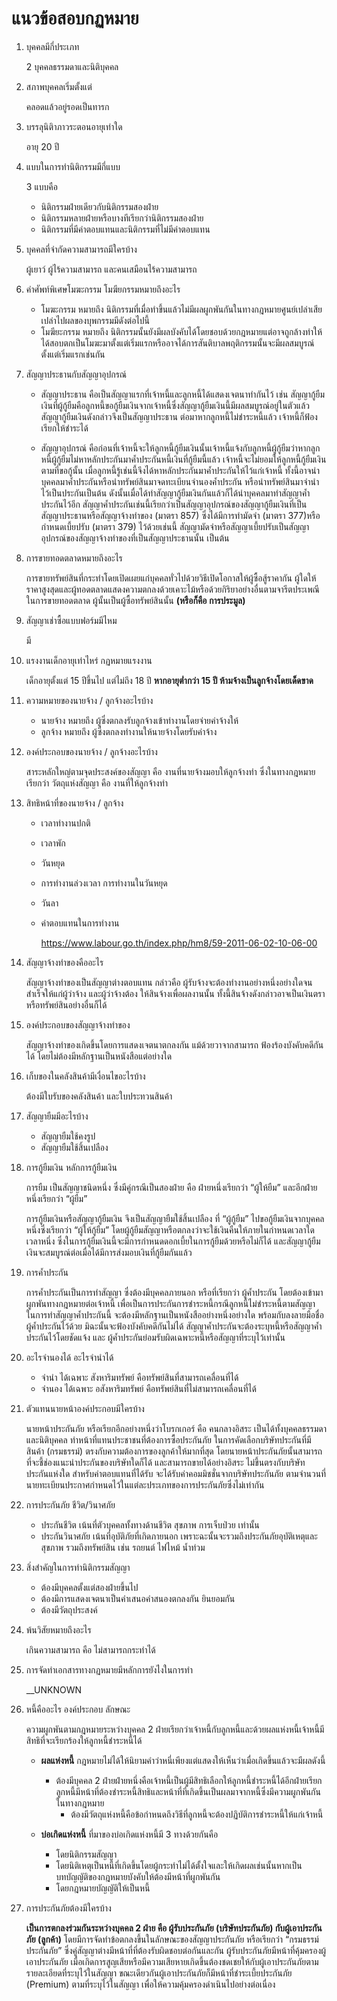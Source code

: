 # แนวข้อสอบกฏหมาย

1. บุคคลมีกี่ประเภท

   2 บุคคลธรรมดาและนิติบุคคล

2. สภาพบุคคลเริ่มตั้งแต่

   คลอดแล้วอยู่รอดเป็นทารก

3. บรรลุนิติาภาวระตอนอายุเท่าใด

   อายุ 20 ปี

4. แบบในการทำนิติกรรมมีกี่แบบ

   3 แบบคือ

   - นิติกรรมฝ่ายเดียวกับนิติกรรมสองฝ่าย
   - นิติกรรมหลายฝ่ายหรือบางทีเรียกว่านิติกรรมสองฝ่าย
   - นิติกรรมที่มีค่าตอบแทนและนิติกรรมที่ไม่มีค่าตอบแทน

5. บุคคลที่จำกัดความสามารถมีใครบ้าง

   ผู้เยาว์ ผู้ไร้ความสามารถ และคนเสมือนไร้ความสามารถ

6. คำศัพท์พิเศษโมฆะกรรม โมฆียกรรมหมายถึงอะไร

   - โมฆะกรรม หมายถึง นิติกรรมที่เมื่อทำขึ้นแล้วไม่มีผลผูกพันกันในทางกฎหมายศูนย์เปล่าเสียเปล่าไปผลของบุพกรรมมีดังต่อไปนี้
   - โมฆียะกรรม หมายถึง นิติกรรมนั้นยังมีผลบังคับได้โดยชอบด้วยกฎหมายแต่อาจถูกล้างทำให้ได้สอบตกเป็นโมฆะมาตั้งแต่เริ่มแรกหรืออาจได้การสันติบาลพฤติกรรมนั้นจะมีผลสมบูรณ์ตั้งแต่เริ่มแรกเช่นกัน

7. สัญญาประธานกับสัญญาอุปกรณ์

   - สัญญาประธาน คือเป็นสัญญาแรกที่เจ้าหนี้และลูกหนี้ได้แสดงเจตนาทำกันไว้ เช่น สัญญากู้ยืมเงินที่ผู้กู้ยืมคือลูกหนี้ขอกู้ยืมเงินจากเจ้าหนี้ซึ่งสัญญากู้ยืมเงินนี้มีผลสมบูรณ์อยู่ในตัวแล้ว สัญญากู้ยืมเงินดังกล่าวจึงเป็นสัญญาประธาน ต่อมาหากลูกหนี้ไม่ชำระหนี้แล้ว เจ้าหนี้ก็ฟ้องเรียกให้ชำระได้

   - สัญญาอุปกรณ์ คือก่อนที่เจ้าหนี้จะให้ลูกหนี้กู้ยืมเงินนั้นเจ้าหนี้แจ้งกับลูกหนี้ผู้กู้ยืมว่าหากลูกหนี้ผู้กู้ยืมไม่หาหลักประกันมาค้ำประกันหนี้เงินที่กู้ยืมนี้แล้ว เจ้าหนี้จะไม่ยอมให้ลูกหนี้กู้ยืมเงินตามที่ขอกู้นั้น เมื่อลูกหนี้รู้เช่นนี้จึงได้หาหลักประกันมาค้ำประกันให้ไว้แก่เจ้าหนี้ ทั้งนี้อาจนำบุคคลมาค้ำประกันหรือนำทรัพย์สินมาจดทะเบียนจำนองค้ำประกัน หรือนำทรัพย์สินมาจำนำไว้เป็นประกันเป็นต้น ดังนั้นเมื่อได้ทำสัญญากู้ยืมเงินกันแล้วก็ได้นำบุคคลมาทำสัญญาค้ำประกันไว้อีก สัญญาค้ำประกันเช่นนี้เรียกว่าเป็นสัญญาอุปกรณ์ของสัญญากู้ยืมเงินที่เป็นสัญญาประธานหรือสัญญาจ้างทำของ (มาตรา 857) ซึ่งได้มีการทำมัดจำ (มาตรา 377)หรือกำหนดเบี้ยปรับ (มาตรา 379) ไว้ด้วยเช่นนี้ สัญญามัดจำหรือสัญญาเบี้ยปรับเป็นสัญญาอุปกรณ์ของสัญญาจ้างทำของที่เป็นสัญญาประธานนั้น เป็นต้น

8. การขายทอดตลาดหมายถึงอะไร

   การขายทรัพย์สินที่กระทําโดยเปิดเผยแก่บุคคลทั่วไปด้วยวิธีเปิดโอกาสให้ผู้ซื้อสู้ราคากัน ผู้ใดให้ราคาสูงสุดและผู้ทอดตลาดแสดงความตกลงด้วยเคาะไม้หรือด้วยกิริยาอย่างอื่นตามจารีตประเพณีในการขายทอดตลาด ผู้นั้นเป็นผู้ซื้อทรัพย์สินนั้น **(หรือก็คือ การประมูล)**

9. สัญญาเช่าซื้อแบบฟอร์มมีไหม

   มี

10. แรงงานเด็กอายุเท่าไหร่ กฏหมายแรงงาน

    เด็กอายุตั้งแต่ 15 ปีขึ้นไป แต่ไม่ถึง 18 ปี **หากอายุต่ำกว่า 15 ปี ห้ามจ้างเป็นลูกจ้างโดยเด็ดขาด**

11. ความหมายของนายจ้าง / ลูกจ้างอะไรบ้าง

    - นายจ้าง หมายถึง ผู้ซึ่งตกลงรับลูกจ้างเข้าทํางานโดยจ่ายค่าจ้างให้
    - ลูกจ้าง หมายถึง ผู้ซึ่งตกลงทํางานให้นายจ้างโดยรับค่าจ้าง

12. องค์ประกอบของนายจ้าง / ลูกจ้างอะไรบ้าง

    สาระหลักใหญ่ตามจุดประสงค์ของสัญญา คือ งานที่นายจ้างมอบให้ลูกจ้างทํา ซึ่งในทางกฎหมายเรียกว่า วัตถุแห่งสัญญา คือ งานที่ให้ลูกจ้างทํา

13. สิทธิหน้าที่ของนายจ้าง / ลูกจ้าง

    - เวลาทำงานปกติ
    - เวลาพัก
    - วันหยุด
    - การทำงานล่วงเวลา การทำงานในวันหยุด
    - วันลา
    - ค่าตอบแทนในการทำงาน

      https://www.labour.go.th/index.php/hm8/59-2011-06-02-10-06-00

14. สัญญาจ้างทำของคืออะไร

    สัญญาจ้างทำของเป็นสัญญาต่างตอบแทน กล่าวคือ ผู้รับจ้างจะต้องทำงานอย่างหนึ่งอย่างใดจนสำเร็จให้แก่ผู้ว่าจ้าง และผู้ว่าจ้างต้อง ให้สินจ้างเพื่อผลงานนั้น ทั้งนี้สินจ้างดังกล่าวอาจเป็นเงินตราหรือทรัพย์สินอย่างอื่นก็ได้

15. องค์ประกอบของสัญญาจ้างทำของ

    สัญญาจ้างทำของเกิดขึ้นโดยการแสดงเจตนาตกลงกัน แม้ด้วยวาจากสามารถ ฟ้องร้องบังคับคดีกันได้ โดยไม่ต้องมีหลักฐานเป็นหนังสือแต่อย่างใด

16. เก็บของในคลังสินค้ามีเงื่อนไขอะไรบ้าง

    ต้องมีใบรับของคลังสินค้า และใบประทวนสินค้า

17. สัญญายืมมีอะไรบ้าง

    - สัญญายืมใช้คงรูป
    - สัญญายืมใช้สิ้นเปลือง

18. การกู้ยืมเงิน หลักการกู้ยืมเงิน

    การยืม เป็นสัญญาชนิดหนึ่ง ซึ่งมีคู่กรณีเป็นสองฝ่าย คือ ฝ่ายหนึ่งเรียกว่า “ผู้ให้ยืม” และอีกฝ่ายหนึ่งเรียกว่า “ผู้ยืม”

    การกู้ยืมเงินหรือสัญญากู้ยืมเงิน จึงเป็นสัญญายืมใช้สิ้นเปลือง ที่ “ผู้กู้ยืม” ไปขอกู้ยืมเงินจากบุคคลหนึ่งซึ่งเรียกว่า “ผู้ให้กู้ยืม” โดยผู้กู้ยืมสัญญาหรือตกลงว่าจะใช้เงินคืนให้ภายในกำหนดเวลาใดเวลาหนึ่ง ซึ่งในการกู้ยืมเงินนี้จะมีการกำหนดดอกเบี้ยในการกู้ยืมด้วยหรือไม่ก็ได้ และสัญญากู้ยืมเงินจะสมบูรณ์ต่อเมื่อได้มีการส่งมอบเงินที่กู้ยืมกันแล้ว

19. การค้ำประกัน

    การค้ำประกันเป็นการทำสัญญา ซึ่งต้องมีบุคคลภายนอก หรือที่เรียกว่า ผู้ค้ำประกัน โดยต้องเข้ามาผูกพันทางกฎหมายต่อเจ้าหนี้ เพื่อเป็นการประกันการชำระหนี้กรณีลูกหนี้ไม่ชำระหนี้ตามสัญญา ในการทำสัญญาค้ำประกันนี้ จะต้องมีหลักฐานเป็นหนังสืออย่างหนึ่งอย่างใด พร้อมกับลงลายมือชื่อผู้ค้ำประกันไว้ด้วย มิฉะนั้นจะฟ้องบังคับคดีกันไม่ได้ สัญญาค้ำประกันจะต้องระบุหนี้หรือสัญญาค้ำประกันไว้โดยชัดแจ้ง และ ผู้ค้ำประกันย่อมรับผิดเฉพาะหนี้หรือสัญญาที่ระบุไว้เท่านั้น

20. อะไรจำนองได้ อะไรจำนำได้

    - จำนำ ได้เฉพาะ สังหาริมทรัพย์ คือทรัพย์สินที่สามารถเคลื่อนที่ได้
    - จำนอง ได้เฉพาะ อสังหาริมทรัพย์ คือทรัพย์สินที่ไม่สามารถเคลื่อนที่ได้

21. ตัวแทนนายหน้าองค์ประกอบมีใครบ้าง

    นายหน้าประกันภัย หรือเรียกอีกอย่างหนึ่งว่าโบรกเกอร์ คือ คนกลางอิสระ เป็นได้ทั้งบุคคลธรรมดาและนิติบุคคล ทำหน้าที่แทนประชาชนที่ต้องการซื้อประกันภัย ในการคัดเลือกบริษัทประกันที่มีสินค้า (กรมธรรม์) ตรงกับความต้องการของลูกค้าให้มากที่สุด โดยนายหน้าประกันภัยนั้นสามารถที่จะชี้ช่องแนะนำประกันของบริษัทใดก็ได้ และสามารถขายได้อย่างอิสระ ไม่ขึ้นตรงกับบริษัทประกันแห่งใด สำหรับค่าตอบแทนที่ได้รับ จะได้รับค่าคอมมิชชั่นจากบริษัทประกันภัย ตามจำนวนที่นายทะเบียนประกาศกำหนดไว้ในแต่ละประเภทของการประกันภัยซึ่งไม่เท่ากัน

22. การประกันภัย ชีวิต/วินาศภัย

    - ประกันชีวิต เน้นที่ตัวบุคคลทั้งทางด้านชีวิต สุขภาพ การเจ็บป่วย เท่านั้น
    - ประกันวินาศภัย เน้นที่อุบัติภัยที่เกิดภายนอก เพราะฉะนั้นจะรวมถึงประกันภัยอุบัติเหตุและสุขภาพ รวมถึงทรัพย์สิน เช่น รถยนต์ ไฟไหม้ น้ำท่วม

23. สิ่งสำคัญในการทำนิติกรรมสัญญา

    - ต้องมีบุคคลตั้งแต่สองฝ่ายขึ้นไป
    - ต้องมีการแสดงเจตนาเป็นคำเสนอคำสนองตกลงกัน ยินยอมกัน
    - ต้องมีวัตถุประสงค์

24. พ้นวิสัยหมายถึงอะไร

    เกินความสามารถ คือ ไม่สามารถกระทำได้

25. การจัดทำเอกสารทางกฏหมายมีหลักการยังไงในการทำ

    \_\_UNKNOWN

26. หนี้คืออะไร องค์ประกอบ ลักษณะ

    ความผูกพันตามกฎหมายระหว่างบุคคล 2 ฝ่ายเรียกว่าเจ้าหนี้กับลูกหนี้และด้วยผลแห่งหนี้เจ้าหนี้มีสิทธิที่จะเรียกร้องให้ลูกหนี้ชำระหนี้ได้

    - **ผลแห่งหนี้** กฎหมายไม่ได้ให้นิยามคำว่าหนี่เพียงแต่แสดงให้เห็นว่าเมื่อเกิดขึ้นแล้วจะมีผลดังนี้

      - ต้องมีบุคคล 2 ฝ่ายฝ่ายหนึ่งคือเจ้าหนี้เป็นผู้มีสิทธิเลือกให้ลูกหนี้ชำระหนี้ได้อีกฝ่ายเรียกลูกหนี้มีหน้าที่ต้องชำระหนี้สิทธิและหน้าที่ที่เกิดขึ้นเป็นผลมาจากหนี้ซึ่งมีความผูกพันกันในทางกฎหมาย
        - ต้องมีวัตถุแห่งหนี้คือข้อกำหนดถึงวิธีที่ลูกหนี้จะต้องปฏิบัติการชำระหนี้ให้แก่เจ้าหนี้

    - **บ่อเกิดแห่งหนี้** ที่มาของบ่อเกิดแห่งหนี้มี 3 ทางด้วยกันคือ
      - โดยนิติกรรมสัญญา
      - โดยนิติเหตุเป็นหนี้ที่เกิดขึ้นโดยผู้กระทำไม่ได้ตั้งใจและให้เกิดผลเช่นนั้นหากเป็นบทบัญญัติของกฎหมายบังคับให้ต้องมีหน้าที่ผูกพันกัน
      - โดยกฎหมายบัญญัติให้เป็นหนี้

27. การประกันภัยต้องมีใครบ้าง

    **เป็นการตกลงร่วมกันระหว่างบุคคล 2 ฝ่าย คือ ผู้รับประกันภัย (บริษัทประกันภัย) กับผู้เอาประกันภัย (ลูกค้า)** โดยมีการจัดทำข้อตกลงขึ้นในลักษณะของสัญญาประกันภัย หรือเรียกว่า “กรมธรรม์ประกันภัย” ซึ่งคู่สัญญาต่างมีหน้าที่ที่ต้องรับผิดชอบต่อกันและกัน ผู้รับประกันภัยมีหน้าที่คุ้มครองผู้เอาประกันภัย เมื่อเกิดการสูญเสียหรือมีความเสียหายเกิดขึ้นต้องชดเชยให้กับผู้เอาประกันภัยตามรายละเอียดที่ระบุไว้ในสัญญา ขณะเดียวกันผู้เอาประกันภัยก็มีหน้าที่ชำระเบี้ยประกันภัย (Premium) ตามที่ระบุไว้ในสัญญา เพื่อให้ความคุ้มครองดำเนินไปอย่างต่อเนื่อง
